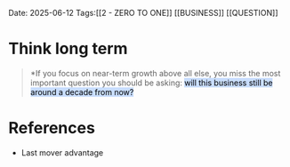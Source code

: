 Date: 2025-06-12
Tags:[[2 - ZERO TO ONE]] [[BUSINESS]] [[QUESTION]] 

# Think long term 

>*If you focus on near-term growth above all else, you miss the most important question you should be asking: <mark style="background: #ADCCFFA6;">will this business still be around a decade from now?</mark>
# References 
- Last mover advantage